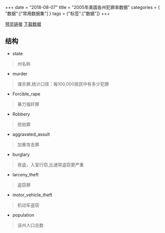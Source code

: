 +++
date = "2018-08-07"
title = "2005年美国各州犯罪率数据"
categories = { "数据":["常用数据集"] }
tags = {"标签":["数据"]}
+++

[预览链接](/data/crimeRatesByState2005)
[下载数据](/download/crimeRatesByState2005)

## 结构

 - state
 >州名称
 - murder
 >谋杀罪,统计口径：每100,000居民中有多少犯罪
 - Forcible_rape
 >暴力强奸罪
 - Robbery
 >抢劫罪
 - aggravated_assult
 >加重攻击罪
 - burglary
 >夜盗，入室行窃,比通常盗窃更严重
 - larceny_theft
 >盗窃罪
 - motor_vehicle_theft
 >机动车盗窃
 - population
 >该州人口总数
 